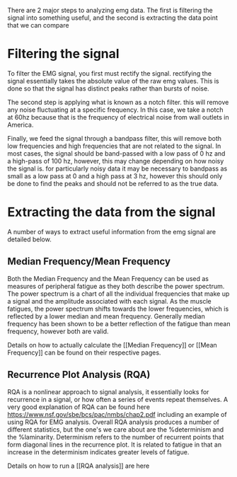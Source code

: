 There are 2 major steps to analyzing emg data.  The first is filtering the signal into something useful, and the second is extracting the data point that we can compare

# Filtering the signal

To filter the EMG signal, you first must rectify the signal.  rectifying the signal essentially takes the absolute value of the raw emg values.  This is done so that the signal has distinct peaks rather than bursts of noise.

The second step is applying what is known as a notch filter.  this will remove any noise fluctuating at a specific frequency.  In this case, we take a notch at 60hz because that is the frequency of electrical noise from wall outlets in America.

Finally, we feed the signal through a bandpass filter, this will remove both low frequencies and high frequencies that are not related to the signal.  In most cases, the signal should be band-passed with a low pass of 0 hz and a high-pass of 100 hz, however, this may change depending on how noisy the signal is.  for particularly noisy data it may be necessary to bandpass as small as a low pass at 0 and a high pass at 3 hz, however this should only be done to find the peaks and should not be referred to as the true data.

# Extracting the data from the signal

A number of ways to extract useful information from the emg signal are detailed below.

## Median Frequency/Mean Frequency

Both the Median Frequency and the Mean Frequency can be used as measures of peripheral fatigue as they both describe the power spectrum.  The power spectrum is a chart of all the individual frequencies that make up a signal and the amplitude associated with each signal.  As the muscle fatigues, the power spectrum shifts towards the lower frequencies, which is reflected by a lower median and mean frequency.  Generally median frequency has been shown to be a better reflection of the fatigue than mean frequency, however both are valid.

Details on how to actually calculate the [[Median Frequency]] or [[Mean Frequency]] can be found on their respective pages.

## Recurrence Plot Analysis (RQA)

RQA is a nonlinear approach to signal analysis, it essentially looks for recurrence in a signal, or how often a series of events repeat themselves.  A very good explanation of RQA can be found here https://www.nsf.gov/sbe/bcs/pac/nmbs/chap2.pdf including an example of using RQA for EMG analysis.  Overall RQA analysis produces a number of different statistics, but the one's we care about are the %determinism and the %laminarity.  Determinism refers to the number of recurrent points that form diagonal lines in the recurrence plot.  It is related to fatigue in that an increase in the determinism indicates greater levels of fatigue.

Details on how to run a [[RQA analysis]] are here
